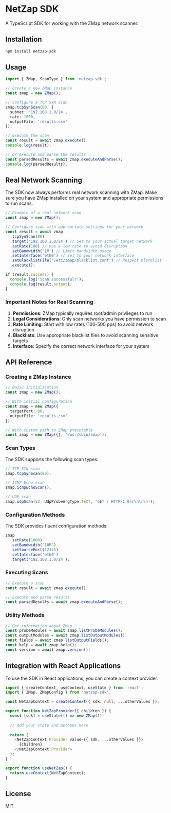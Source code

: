 # NetZap SDK

A TypeScript SDK for working with the ZMap network scanner.

## Installation

```bash
npm install netzap-sdk
```

## Usage

```typescript
import { ZMap, ScanType } from 'netzap-sdk';

// Create a new ZMap instance
const zmap = new ZMap();

// Configure a TCP SYN scan
zmap.tcpSynScan(80, {
  subnet: '192.168.1.0/24',
  rate: 1000,
  outputFile: 'results.csv'
});

// Execute the scan
const result = await zmap.execute();
console.log(result);

// Or execute and parse the results
const parsedResults = await zmap.executeAndParse();
console.log(parsedResults);
```

## Real Network Scanning

The SDK now always performs real network scanning with ZMap. Make sure you have ZMap installed on your system and appropriate permissions to run scans.

```typescript
// Example of a real network scan
const zmap = new ZMap();

// Configure scan with appropriate settings for your network
const result = await zmap
  .tcpSynScan(80)
  .target('192.168.1.0/24') // Set to your actual target network
  .setRate(100) // Use a low rate to avoid disruption
  .setBandwidth('1M') // Limit bandwidth usage
  .setInterface('eth0') // Set to your network interface
  .setBlacklistFile('/etc/zmap/blacklist.conf') // Respect blacklist
  .execute();

if (result.success) {
  console.log('Scan successful!');
  console.log(result.output);
}
```

### Important Notes for Real Scanning

1. **Permissions**: ZMap typically requires root/admin privileges to run
2. **Legal Considerations**: Only scan networks you have permission to scan
3. **Rate Limiting**: Start with low rates (100-500 pps) to avoid network disruption
4. **Blacklists**: Use appropriate blacklist files to avoid scanning sensitive targets
5. **Interface**: Specify the correct network interface for your system

## API Reference

### Creating a ZMap Instance

```typescript
// Basic initialization
const zmap = new ZMap();

// With initial configuration
const zmap = new ZMap({
  targetPort: 80,
  outputFile: 'results.csv'
});

// With custom path to ZMap executable
const zmap = new ZMap({}, '/usr/sbin/zmap');
```

### Scan Types

The SDK supports the following scan types:

```typescript
// TCP SYN scan
zmap.tcpSynScan(80);

// ICMP Echo scan
zmap.icmpEchoScan();

// UDP scan
zmap.udpScan(53, UdpProbeArgType.TEXT, 'GET / HTTP/1.0\r\n\r\n');
```

### Configuration Methods

The SDK provides fluent configuration methods:

```typescript
zmap
  .setRate(1000)
  .setBandwidth('10M')
  .setSourcePort(12345)
  .setInterface('eth0')
  .target('192.168.1.0/24');
```

### Executing Scans

```typescript
// Execute a scan
const result = await zmap.execute();

// Execute and parse results
const parsedResults = await zmap.executeAndParse();
```

### Utility Methods

```typescript
// Get information about ZMap
const probeModules = await zmap.listProbeModules();
const outputModules = await zmap.listOutputModules();
const fields = await zmap.listOutputFields();
const help = await zmap.help();
const version = await zmap.version();
```

## Integration with React Applications

To use the SDK in React applications, you can create a context provider:

```typescript
import { createContext, useContext, useState } from 'react';
import { ZMap, ZMapConfig } from 'netzap-sdk';

const NetZapContext = createContext({ sdk: null, ...otherValues });

export function NetZapProvider({ children }) {
  const [sdk] = useState(() => new ZMap());
  
  // Add your state and methods here
  
  return (
    <NetZapContext.Provider value={{ sdk, ...otherValues }}>
      {children}
    </NetZapContext.Provider>
  );
}

export function useNetZap() {
  return useContext(NetZapContext);
}
```

## License

MIT 